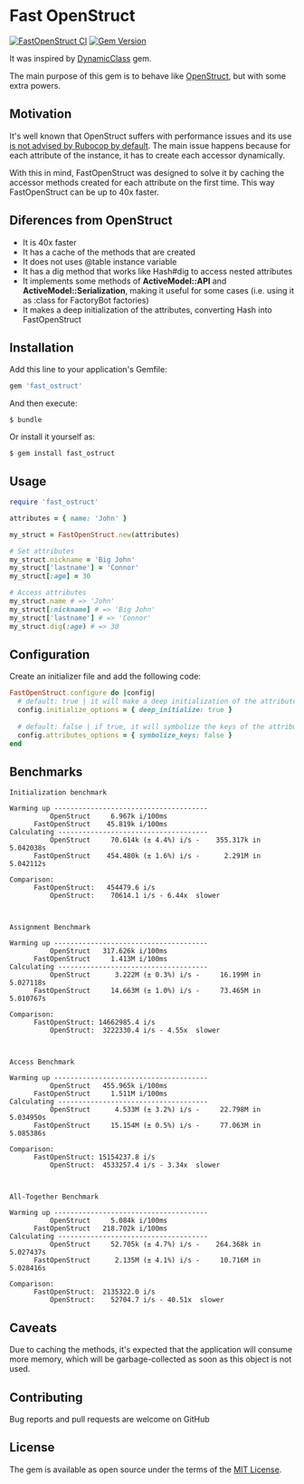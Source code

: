 # Fast OpenStruct

[![FastOpenStruct CI](https://github.com/revelotech/fast_ostruct/actions/workflows/fast-ostruct_ci.yml/badge.svg)](https://github.com/revelotech/fast_ostruct/actions/workflows/fast-ostruct_ci.yml)
[![Gem Version](https://badge.fury.io/rb/fast_ostruct.svg)](https://badge.fury.io/rb/fast_ostruct)

It was inspired by [DynamicClass](https://github.com/amcaplan/dynamic_class) gem.

The main purpose of this gem is to behave like [OpenStruct](https://ruby-doc.org/stdlib-2.5.1/libdoc/ostruct/rdoc/OpenStruct.html), but with some extra powers.

## Motivation
It's well known that OpenStruct suffers with performance issues and its use [is not advised by Rubocop by default](https://www.rubydoc.info/gems/rubocop/0.61.1/RuboCop/Cop/Performance/OpenStruct). The main issue happens because for each attribute of the instance, it has to create each accessor dynamically.

With this in mind, FastOpenStruct was designed to solve it by caching the accessor methods created for each attribute on the first time. This way FastOpenStruct can be up to 40x faster.

## Diferences from OpenStruct

- It is 40x faster
- It has a cache of the methods that are created
- It does not uses @table instance variable
- It has a dig method that works like Hash#dig to access nested attributes
- It implements some methods of **ActiveModel::API** and **ActiveModel::Serialization**, making it useful for some cases (i.e. using it as :class for FactoryBot factories)
- It makes a deep initialization of the attributes, converting Hash into FastOpenStruct

## Installation

Add this line to your application's Gemfile:

```ruby
gem 'fast_ostruct'
```

And then execute:

    $ bundle

Or install it yourself as:
    
    $ gem install fast_ostruct


## Usage

```ruby
require 'fast_ostruct'

attributes = { name: 'John' }

my_struct = FastOpenStruct.new(attributes)

# Set attributes 
my_struct.nickname = 'Big John'
my_struct['lastname'] = 'Connor'
my_struct[:age] = 30

# Access attributes
my_struct.name # => 'John'
my_struct[:nickname] # => 'Big John'
my_struct['lastname'] # => 'Connor'
my_struct.dig(:age) # => 30
```

## Configuration

Create an initializer file and add the following code:
```ruby
FastOpenStruct.configure do |config|
  # default: true | it will make a deep initialization of the attributes, converting Hash into FastOpenStruct 
  config.initialize_options = { deep_initialize: true }
  
  # default: false | if true, it will symbolize the keys of the attributes
  config.attributes_options = { symbolize_keys: false }
end
```

## Benchmarks
```
Initialization benchmark

Warming up --------------------------------------
          OpenStruct     6.967k i/100ms
      FastOpenStruct    45.819k i/100ms
Calculating -------------------------------------
          OpenStruct     70.614k (± 4.4%) i/s -    355.317k in   5.042038s
      FastOpenStruct    454.480k (± 1.6%) i/s -      2.291M in   5.042112s

Comparison:
      FastOpenStruct:   454479.6 i/s
          OpenStruct:    70614.1 i/s - 6.44x  slower



Assignment Benchmark

Warming up --------------------------------------
          OpenStruct   317.626k i/100ms
      FastOpenStruct     1.413M i/100ms
Calculating -------------------------------------
          OpenStruct      3.222M (± 0.3%) i/s -     16.199M in   5.027118s
      FastOpenStruct     14.663M (± 1.0%) i/s -     73.465M in   5.010767s

Comparison:
      FastOpenStruct: 14662985.4 i/s
          OpenStruct:  3222330.4 i/s - 4.55x  slower



Access Benchmark

Warming up --------------------------------------
          OpenStruct   455.965k i/100ms
      FastOpenStruct     1.511M i/100ms
Calculating -------------------------------------
          OpenStruct      4.533M (± 3.2%) i/s -     22.798M in   5.034950s
      FastOpenStruct     15.154M (± 0.5%) i/s -     77.063M in   5.085386s

Comparison:
      FastOpenStruct: 15154237.8 i/s
          OpenStruct:  4533257.4 i/s - 3.34x  slower



All-Together Benchmark

Warming up --------------------------------------
          OpenStruct     5.084k i/100ms
      FastOpenStruct   218.702k i/100ms
Calculating -------------------------------------
          OpenStruct     52.705k (± 4.7%) i/s -    264.368k in   5.027437s
      FastOpenStruct      2.135M (± 4.1%) i/s -     10.716M in   5.028416s

Comparison:
      FastOpenStruct:  2135322.0 i/s
          OpenStruct:    52704.7 i/s - 40.51x  slower

```

## Caveats
Due to caching the methods, it's expected that the application will consume more memory, which will be garbage-collected as soon as this object is not used.

## Contributing

Bug reports and pull requests are welcome on GitHub

## License

The gem is available as open source under the terms of the [MIT License](http://opensource.org/licenses/MIT).
